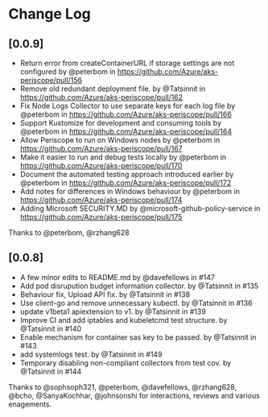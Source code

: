 # Change Log

## [0.0.9]

* Return error from createContainerURL if storage settings are not configured by @peterbom in https://github.com/Azure/aks-periscope/pull/156
* Remove old redundant deployment file. by @Tatsinnit in https://github.com/Azure/aks-periscope/pull/162
* Fix Node Logs Collector to use separate keys for each log file by @peterbom in https://github.com/Azure/aks-periscope/pull/166
* Support Kustomize for development and consuming tools by @peterbom in https://github.com/Azure/aks-periscope/pull/164
* Allow Periscope to run on Windows nodes by @peterbom in https://github.com/Azure/aks-periscope/pull/167
* Make it easier to run and debug tests locally by @peterbom in https://github.com/Azure/aks-periscope/pull/170
* Document the automated testing approach introduced earlier by @peterbom in https://github.com/Azure/aks-periscope/pull/172
* Add notes for differences in Windows behaviour by @peterbom in https://github.com/Azure/aks-periscope/pull/174
* Adding Microsoft SECURITY.MD by @microsoft-github-policy-service in https://github.com/Azure/aks-periscope/pull/175

Thanks to @peterbom, @rzhang628 

## [0.0.8]

* A few minor edits to README.md by @davefellows in #147
* Add pod disrupution budget information collector. by @Tatsinnit in #135
* Behaviour fix, Upload API fix. by @Tatsinnit in #138
* Use client-go and remove unnecessary kubectl. by @Tatsinnit in #136
* update v1beta1 apiextension to v1. by @Tatsinnit in #139
* Improve CI and add iptables and kubeletcmd test structure. by @Tatsinnit in #140
* Enable mechanism for container sas key to be passed. by @Tatsinnit in #143
* add systemlogs test. by @Tatsinnit in #149
* Temporary disabling non-compliant collectors from test cov. by @Tatsinnit in #144


Thanks to @sophsoph321, @peterbom, @davefellows, @rzhang628, @bcho, @SanyaKochhar, @johnsonshi for interactions, reviews and various enagements.